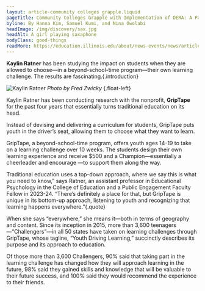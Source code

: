 ```yaml
---
layout: article-community colleges grapple.liquid
pageTitle: Community Colleges Grapple with Implementation of DERA: A Paradigm Shift in Developmental Education
byline: By Hanna Kim, Samuel Kumi, and Nina Owolabi
headImage: /img/discovery/sax.jpg
headAlt: A girl playing saxaphone
bodyClass: good-things
readMore: https://education.illinois.edu/about/news-events/news/article/2024/06/14/what-happens-when-you-allow-students-to-follow-their-passion-good-things
---
```

<ilw-content width="page">

**Kaylin Ratner** has been studying the impact on students when they are allowed to choose—in a beyond-school-time program—their own learning challenge. The results are fascinating.{.introduction}

![Kaylin Ratner](/img/discovery/ratner.jpg) 
*Photo by Fred Zwicky* {.float-left}

Kaylin Ratner has been conducting research with the nonprofit, **GripTape** for the past four years that essentially turns traditional education on its head.

Instead of devising and delivering a curriculum for students, GripTape puts youth in the driver’s seat, allowing them to choose what they want to learn.

GripTape, a beyond-school-time program, offers youth ages 14-19 to take on a learning challenge over 10 weeks. The students design their own learning experience and receive $500 and a Champion—essentially a cheerleader and encourage —to support them along the way.

Traditional education uses a top-down approach, where we say this is what you need to know,” says Ratner, an assistant professor in Educational Psychology in the College of Education and a Public Engagement Faculty Fellow in 2023-24. “There’s definitely a place for that, but GripTape is unique in its bottom-up approach, listening to youth and recognizing that learning happens everywhere.”{.quote}

When she says “everywhere,” she means it—both in terms of geography and content. Since its inception in 2015, more than 3,600 teenagers—“Challengers”—in all 50 states have taken on learning challenges through GripTape, whose tagline, “Youth Driving Learning,” succinctly describes its purpose and its approach to education.

Of those more than 3,600 Challengers, 90% said that taking part in the learning challenge has changed how they will approach learning in the future, 98% said they gained skills and knowledge that will be valuable to their future success, and 100% said they would recommend the experience to their friends.

</ilw-content>
